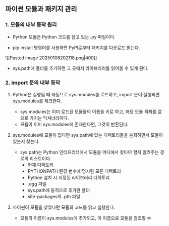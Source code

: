 ## 파이썬 모듈과 패키지 관리
### 1. 모듈의 내부 동작 원리
- Python 모듈은 Python 코드를 담고 있는 .py 파일이다.

 - pip install 명령어를 사용하면 PyPI로부터 패키지를 다운로드 받는다.


![[Pasted image 20250108202118.png|400]]
- sys.path에 폴더를 추가하면 그 곳에서 라이브러리를 읽어올 수 있게 된다.

### 2. import 문의 내부 동작
1. Python은 실행될 때 자동으로 sys.modules를 로드하고, import 문이 실행되면 sys.modules를 체크한다.
	- sys.modules는 이미 로드된 모듈들의 이름을 키로 하고, 해당 모듈 객체를 값으로 가지는 딕셔너리이다.
	- 모듈이 이미 sys.modules에 존재한다면, 그것이 반환된다.

2. sys.modules에 모듈이 없다면 sys.path에 있는 디렉토리들을 순회하면서 모듈이 있는지 찾는다.
	- sys.path는 Python 인터프리터에서 모듈을 어디에서 찾아야 할지 알려주는 경로의 리스트이다. 
		- 현재 디렉토리
		- PYTHONPATH  환경 변수에 명시된 모든 디렉토리
		- Python 설치 시 지정된 라이브러리 디렉토리
		- .egg 파일
		- sys.path에 동적으로 추가한 폴더
		- site-packages의 .pth 파일

3. 파이썬이 모듈을 찾았다면 모듈의 코드를 읽고 실행한다.
	- 모듈의 이름이 sys.modules에 추가되고, 이 이름으로 모듈을 참조할 수 